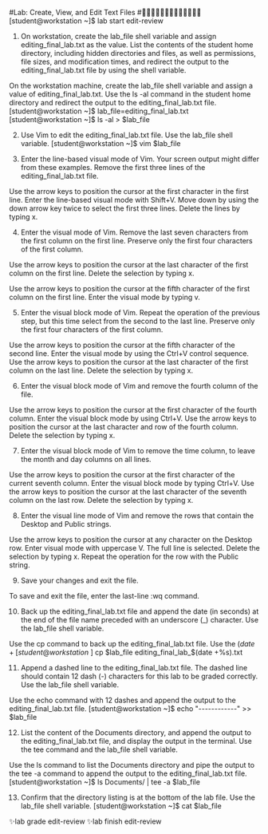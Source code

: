 #Lab: Create, View, and Edit Text Files
#🐱‍🚀🐱‍👤🐱‍💻🐱‍🐉🐱‍👓🐱‍🏍✨
[student@workstation ~]$ lab start edit-review


1. On workstation, create the lab_file shell variable and assign editing_final_lab.txt as the value. List the contents of the student home directory, including hidden directories and files, as well as permissions, file sizes, and modification times, and redirect the output to the editing_final_lab.txt file by using the shell variable.

On the workstation machine, create the lab_file shell variable and assign a value of editing_final_lab.txt. Use the ls -al command in the student home directory and redirect the output to the editing_final_lab.txt file.
[student@workstation ~]$ lab_file=editing_final_lab.txt
[student@workstation ~]$ ls -al > $lab_file

2. Use Vim to edit the editing_final_lab.txt file. Use the lab_file shell variable.
[student@workstation ~]$ vim $lab_file

3. Enter the line-based visual mode of Vim. Your screen output might differ from these examples. Remove the first three lines of the editing_final_lab.txt file.

Use the arrow keys to position the cursor at the first character in the first line. Enter the line-based visual mode with Shift+V. Move down by using the down arrow key twice to select the first three lines. Delete the lines by typing x.

4. Enter the visual mode of Vim. Remove the last seven characters from the first column on the first line. Preserve only the first four characters of the first column.

Use the arrow keys to position the cursor at the last character of the first column on the first line. Delete the selection by typing x.

Use the arrow keys to position the cursor at the fifth character of the first column on the first line. Enter the visual mode by typing v.

5. Enter the visual block mode of Vim. Repeat the operation of the previous step, but this time select from the second to the last line. Preserve only the first four characters of the first column.

Use the arrow keys to position the cursor at the fifth character of the second line. Enter the visual mode by using the Ctrl+V control sequence. Use the arrow keys to position the cursor at the last character of the first column on the last line. Delete the selection by typing x.

6. Enter the visual block mode of Vim and remove the fourth column of the file.

Use the arrow keys to position the cursor at the first character of the fourth column. Enter the visual block mode by using Ctrl+V. Use the arrow keys to position the cursor at the last character and row of the fourth column. Delete the selection by typing x.

7. Enter the visual block mode of Vim to remove the time column, to leave the month and day columns on all lines.

Use the arrow keys to position the cursor at the first character of the current seventh column. Enter the visual block mode by typing Ctrl+V. Use the arrow keys to position the cursor at the last character of the seventh column on the last row. Delete the selection by typing x.

8. Enter the visual line mode of Vim and remove the rows that contain the Desktop and Public strings.

Use the arrow keys to position the cursor at any character on the Desktop row. Enter visual mode with uppercase V. The full line is selected. Delete the selection by typing x. Repeat the operation for the row with the Public string.

9. Save your changes and exit the file.

To save and exit the file, enter the last-line :wq command.

10. Back up the editing_final_lab.txt file and append the date (in seconds) at the end of the file name preceded with an underscore (_) character. Use the lab_file shell variable.

Use the cp command to back up the editing_final_lab.txt file. Use the $(date ﻿+﻿%s) command at the end of the backup name preceded with an underscore character to make the name unique.
[student@workstation ~]$ cp $lab_file editing_final_lab_$(date +%s).txt

11. Append a dashed line to the editing_final_lab.txt file. The dashed line should contain 12 dash (-) characters for this lab to be graded correctly. Use the lab_file shell variable.

Use the echo command with 12 dashes and append the output to the editing_final_lab.txt file.
[student@workstation ~]$ echo "------------" >> $lab_file

12. List the content of the Documents directory, and append the output to the editing_final_lab.txt file, and display the output in the terminal. Use the tee command and the lab_file shell variable.

Use the ls command to list the Documents directory and pipe the output to the tee -a command to append the output to the editing_final_lab.txt file.
[student@workstation ~]$ ls Documents/ | tee -a $lab_file

13. Confirm that the directory listing is at the bottom of the lab file. Use the lab_file shell variable.
[student@workstation ~]$ cat $lab_file


✨lab grade edit-review
✨lab finish edit-review
